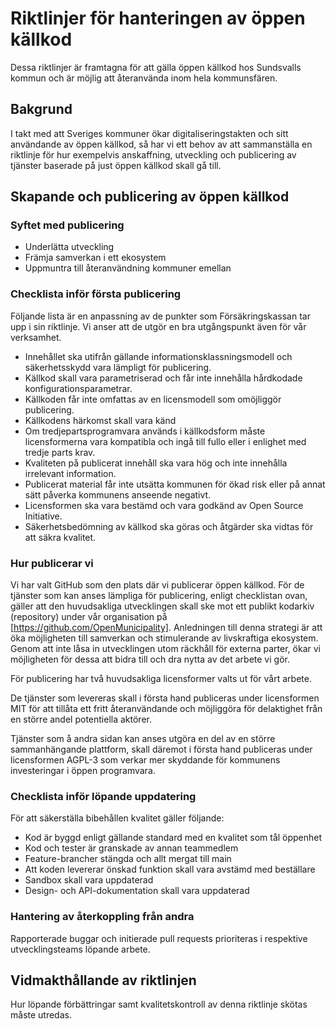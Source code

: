 # Riktlinjer för hanteringen av öppen källkod

Dessa riktlinjer är framtagna för att gälla öppen källkod hos Sundsvalls kommun och är möjlig att återanvända inom hela kommunsfären.

## Bakgrund

I takt med att Sveriges kommuner ökar digitaliseringstakten och sitt användande av öppen källkod, så har vi ett behov av att sammanställa en riktlinje för hur exempelvis anskaffning, utveckling och publicering av tjänster baserade på just öppen källkod skall gå till.

## Skapande och publicering av öppen källkod

### Syftet med publicering

* Underlätta utveckling 
* Främja samverkan i ett ekosystem
* Uppmuntra till återanvändning kommuner emellan

### Checklista inför första publicering

Följande lista är en anpassning av de punkter som Försäkringskassan tar upp i sin riktlinje. Vi anser att de utgör en bra utgångspunkt även för vår verksamhet.

* Innehållet ska utifrån gällande informationsklassningsmodell och säkerhetsskydd vara lämpligt för publicering.
* Källkod skall vara parametriserad och får inte innehålla hårdkodade konfigurationsparametrar.
* Källkoden får inte omfattas av en licensmodell som omöjliggör publicering.
* Källkodens härkomst skall vara känd
* Om tredjepartsprogramvara används i källkodsform måste licensformerna vara kompatibla och ingå till fullo eller i enlighet med tredje parts krav.
* Kvaliteten på publicerat innehåll ska vara hög och inte innehålla irrelevant information.
* Publicerat material får inte utsätta kommunen för ökad risk eller på annat sätt påverka kommunens anseende negativt.
* Licensformen ska vara bestämd och vara godkänd av Open Source Initiative.
* Säkerhetsbedömning av källkod ska göras och åtgärder ska vidtas för att säkra kvalitet.

### Hur publicerar vi

Vi har valt GitHub som den plats där vi publicerar öppen källkod. För de tjänster som kan anses lämpliga för publicering, enligt checklistan ovan, gäller att den huvudsakliga utvecklingen skall ske mot ett publikt kodarkiv (repository) under vår organisation på [https://github.com/OpenMunicipality]. Anledningen till denna strategi är att öka möjligheten till samverkan och stimulerande av livskraftiga ekosystem. Genom att inte låsa in utvecklingen utom räckhåll för externa parter, ökar vi möjligheten för dessa att bidra till och dra nytta av det arbete vi gör.

För publicering har två huvudsakliga licensformer valts ut för vårt arbete.

De tjänster som levereras skall i första hand publiceras under licensformen MIT för att tillåta ett fritt återanvändande och möjliggöra för delaktighet från en större andel potentiella aktörer.

Tjänster som å andra sidan kan anses utgöra en del av en större sammanhängande plattform, skall däremot i första hand publiceras under licensformen AGPL-3 som verkar mer skyddande för kommunens investeringar i öppen programvara.

### Checklista inför löpande uppdatering

För att säkerställa bibehållen kvalitet gäller följande:
* Kod är byggd enligt gällande standard med en kvalitet som tål öppenhet
* Kod och tester är granskade av annan teammedlem
* Feature-brancher stängda och allt mergat till main
* Att koden levererar önskad funktion skall vara avstämd med beställare
* Sandbox skall vara uppdaterad
* Design- och API-dokumentation skall vara uppdaterad

### Hantering av återkoppling från andra

Rapporterade buggar och initierade pull requests prioriteras i respektive utvecklingsteams löpande arbete.

## Vidmakthållande av riktlinjen

Hur löpande förbättringar samt kvalitetskontroll av denna riktlinje skötas måste utredas.
